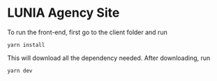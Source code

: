 # LUNIA Agency Site 

To run the front-end, first go to the client folder and run 
```
yarn install
```
This will download all the dependency needed. After downloading, run 
```
yarn dev
```